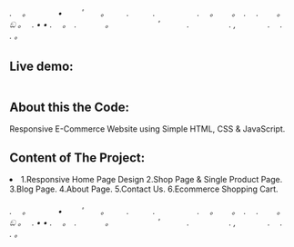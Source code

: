 <h6>. 　。　　　　•　 　ﾟ　　。
　　.　　　.　　　 　　.　
。　　 。　.
　.　　 。　 ඞ 。　 . •
• .　 。　.
　 　　。　　　　　　ﾟ　
　　.　　　　　.
,　　　　.　 .　　 . 。</h6>

<h2> Live demo:</h2>  

<a href=""><img src="" alt=""/></a>



<h2> About this the Code: </h2>                                                           
                                                                                       
<p>Responsive E-Commerce Website using Simple HTML, CSS & JavaScript.     </p>               
                                                                                        

<h2> Content of The Project: </h2>                                                          

<li>                                                                               
1.Responsive Home Page Design 
2.Shop Page & Single Product Page.
3.Blog Page.                                                                                              
4.About Page.
5.Contact Us.
6.Ecommerce Shopping Cart.
</li>
<h6>. 　。　　　　•　 　ﾟ　　。
　　.　　　.　　　 　　.　
。　　 。　.
　.　　 。　 ඞ 。　 . •
• .　 。　.
　 　　。　　　　　　ﾟ　
　　.　　　　　.
,　　　　.　 .　　 . 。</h6>
